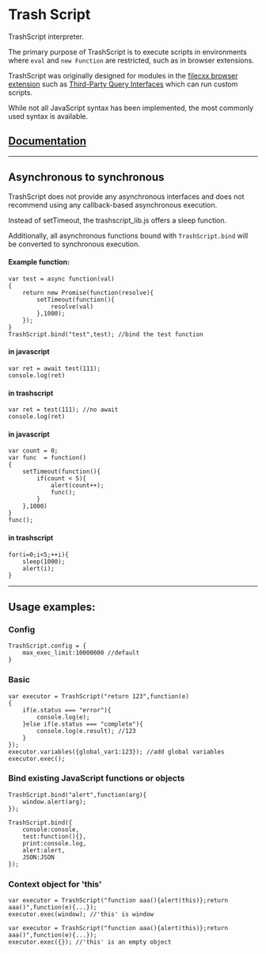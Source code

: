 # Trash Script


TrashScript interpreter.


The primary purpose of TrashScript is to execute scripts in environments where ```eval``` and ```new Function``` are restricted, such as in browser extensions.

TrashScript was originally designed for modules in the
[filecxx browser extension](https://github.com/filecxx/FileCentipede) such as [Third-Party Query Interfaces](https://github.com/filecxx/FileCentipede/wiki/Third%E2%80%90party-query-interfaces) which can run custom scripts.

While not all JavaScript syntax has been implemented, the most commonly used syntax is available.

## [Documentation](https://github.com/filecxx/TrashScript/wiki)


---
## Asynchronous to synchronous
TrashScript does not provide any asynchronous interfaces and does not recommend using any callback-based asynchronous execution. 

Instead of setTimeout, the trashscript_lib.js offers a sleep function. 

Additionally, all asynchronous functions bound with ```TrashScript.bind``` will be converted to synchronous execution.

#### Example function:
```
var test = async function(val)
{
    return new Promise(function(resolve){
        setTimeout(function(){
            resolve(val)
        },1000);
    });
}
TrashScript.bind("test",test); //bind the test function
```

#### in javascript
```
var ret = await test(111);
console.log(ret)
```

#### in trashscript
```
var ret = test(111); //no await
console.log(ret)
```

#### in javascript
```
var count = 0;
var func  = function()
{
    setTimeout(function(){
        if(count < 5){
            alert(count++);
            func();
        }
    },1000)
}
func();
```

#### in trashscript
```
for(i=0;i<5;++i){
    sleep(1000);
    alert(i);
}
```

---
## Usage examples:

### Config
```
TrashScript.config = {
    max_exec_limit:10000000 //default
}
```

### Basic
```
var executor = TrashScript("return 123",function(e)
{
    if(e.status === "error"){
        console.log(e);
    }else if(e.status === "complete"){
        console.log(e.result); //123
    }
});
executor.variables({global_var1:123}); //add global variables
executor.exec();
```

### Bind existing JavaScript functions or objects
```
TrashScript.bind("alert",function(arg){
    window.alert(arg);
});
```
```
TrashScript.bind({
    console:console,
    test:function(){},
    print:console.log,
    alert:alert,
    JSON:JSON
});
```

### Context object for 'this'
```
var executor = TrashScript("function aaa(){alert(this)};return aaa()",function(e){...});
executor.exec(window); //'this' is window
```
```
var executor = TrashScript("function aaa(){alert(this)};return aaa()",function(e){...});
executor.exec({}); //'this' is an empty object
```
